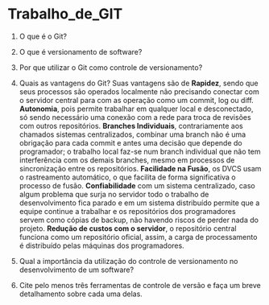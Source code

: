# Trabalho_de_GIT
 1. O que é o Git?
 2. O que é versionamento de software?
 3. Por que utilizar o Git como controle de versionamento?

 4. Quais as vantagens do Git?
Suas vantagens são de **Rapidez**, sendo que seus processos são operados localmente não precisando conectar com o servidor central para com as operação como um commit, log ou diff. **Autonomia**, pois permite trabalhar em qualquer local e desconectado, só sendo necessário uma conexão com a rede para troca de revisões com outros repositórios. **Branches Individuais**, contrariamente aos chamados sistemas centralizados, combinar uma branch não é uma obrigação para cada commit e antes uma decisão que depende do programador; o trabalho local faz-se num branch individual que não tem interferência com os demais branches, mesmo em processos de sincronização entre os repositórios. **Facilidade na Fusão**, os DVCS usam o rastreamento automático, o que facilita de forma significativa o processo de fusão. **Confiabilidade** com um sistema centralizado, caso algum problema que surja no servidor todo o trabalho de desenvolvimento fica parado e em um sistema distribuído permite que a equipe continue a trabalhar e os repositórios dos programadores servem como cópias de backup, não havendo riscos de perder nada do projeto. **Redução de custos com o servidor**, o repositório central funciona como um repositório oficial, assim, a carga de processamento é distribuído pelas máquinas dos programadores.
 5. Qual a importância da utilização do controle de versionamento no desenvolvimento de um software?
 6. Cite pelo menos três ferramentas de controle de versão e faça um breve detalhamento sobre cada uma delas.